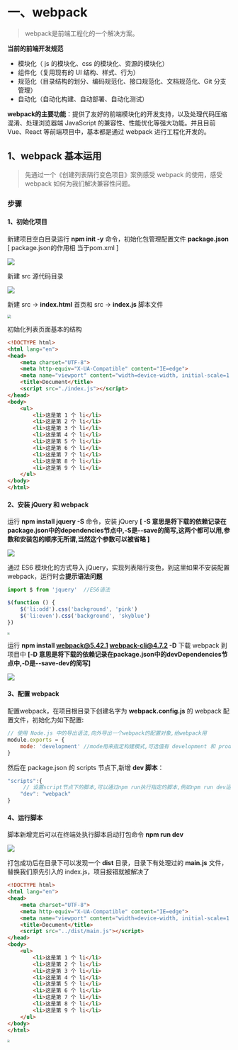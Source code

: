 # 一、webpack

> webpack是前端工程化的一个解决方案。

**当前的前端开发规范**

- 模块化（ js 的模块化、css 的模块化、资源的模块化）
- 组件化（复用现有的 UI 结构、样式、行为）
- 规范化（目录结构的划分、编码规范化、接口规范化、文档规范化、Git 分支管理）
- 自动化（自动化构建、自动部署、自动化测试）

**webpack的主要功能**：提供了友好的前端模块化的开发支持，以及处理代码压缩混淆、处理浏览器端 JavaScript 的兼容性、性能优化等强大功能。并且目前 Vue、React 等前端项目中，基本都是通过 webpack 进行工程化开发的。



## 1、webpack 基本运用

> 先通过一个《创建列表隔行变色项目》案例感受 webpack 的使用，感受 webpack 如何为我们解决兼容性问题。

### 步骤

#### 1、初始化项目

新建项目空白目录运行 **npm init -y** 命令，初始化包管理配置文件 **package.json** [ package.json的作用相 当于pom.xml ]

<img src="https://run-notes-pictures.oss-cn-hangzhou.aliyuncs.com/2022/12/13/Snipaste_2022-12-13_17-31-52.png">

新建 src 源代码目录

<img src="https://run-notes-pictures.oss-cn-hangzhou.aliyuncs.com/2022/12/13/Snipaste_2022-12-13_17-33-25.png">

新建 src -> **index.html** 首页和 src -> **index.js** 脚本文件

<img src="https://run-notes-pictures.oss-cn-hangzhou.aliyuncs.com/2022/12/13/Snipaste_2022-12-13_17-34-16.png" style="zoom: 50%;" >

初始化列表页面基本的结构 

```html
<!DOCTYPE html>
<html lang="en">
<head>
    <meta charset="UTF-8">
    <meta http-equiv="X-UA-Compatible" content="IE=edge">
    <meta name="viewport" content="width=device-width, initial-scale=1.0">
    <title>Document</title>
    <script src="./index.js"></script>
</head>
<body>
    <ul>
        <li>这是第 1 个 li</li>
        <li>这是第 2 个 li</li>
        <li>这是第 3 个 li</li>
        <li>这是第 4 个 li</li>
        <li>这是第 5 个 li</li>
        <li>这是第 6 个 li</li>
        <li>这是第 7 个 li</li>
        <li>这是第 8 个 li</li>
        <li>这是第 9 个 li</li>
    </ul>
</body>
</html>
```

#### 2、安装 jQuery 和 webpack

运行 **npm install jquery -S** 命令，安装 jQuery **[ -S 意思是将下载的依赖记录在package.json中的dependencies节点中,-S是--save的简写,这两个都可以用,参数和安装包的顺序无所谓,当然这个参数可以被省略 ]**

<img src="https://run-notes-pictures.oss-cn-hangzhou.aliyuncs.com/2022/12/13/Snipaste_2022-12-13_17-36-27.png">

通过 ES6 模块化的方式导入 jQuery，实现列表隔行变色，到这里如果不安装配置webpack，运行时会**提示语法问题**

```js
import $ from 'jquery'  //ES6语法

$(function () {
    $('li:odd').css('background', 'pink')
    $('li:even').css('background', 'skyblue')
})
```

<img src="https://run-notes-pictures.oss-cn-hangzhou.aliyuncs.com/2022/12/13/Snipaste_2022-12-13_18-09-36.png" style="zoom: 33%;" >

运行 **npm install webpack@5.42.1 webpack-cli@4.7.2 -D** 下载 webpack 到项目中 **[-D 意思是将下载的依赖记录在package.json中的devDependencies节点中,-D是--save-dev的简写]**

<img src="https://run-notes-pictures.oss-cn-hangzhou.aliyuncs.com/2022/12/13/Snipaste_2022-12-13_17-38-32.png">

[^注]: package.json 文件是用来记录项目中使用到的依赖的，其中 dependencies 节点中存放的是开发和上线阶段都需要使用的包，而 devDependencies 节点中存放的是只在开发阶段需要使用到的包。

#### 3、配置 webpack

配置webpack，在项目根目录下创建名字为 **webpack.config.js** 的 webpack 配置文件，初始化为如下配置:

```js
// 使用 Node.js 中的导出语法,向外导出一个webpack的配置对象,给webpack用
module.exports = {
    mode: 'development' //mode用来指定构建模式,可选值有 development 和 production, 这两个的意思是当前项目的状态，开发模式用development,发布上线用production
}
```

然后在 package.json 的 scripts 节点下,新增 **dev 脚本**：

```js
"scripts":{
     // 设置script节点下的脚本,可以通过npm run执行指定的脚本,例如npm run dev运行对应的"webpack"脚本,其中"dev"是命名,只要命名合法可以更改,"webpack"则是脚本不能乱写
    "dev": "webpack"
}
```

#### 4、运行脚本

脚本新增完后可以在终端处执行脚本启动打包命令 **npm run dev**

<img src="https://run-notes-pictures.oss-cn-hangzhou.aliyuncs.com/2022/12/13/Snipaste_2022-12-13_18-02-38.png">

打包成功后在目录下可以发现一个 **dist** 目录，目录下有处理过的 **main.js** 文件，替换我们原先引入的 index.js，项目报错就被解决了

```html
<!DOCTYPE html>
<html lang="en">
<head>
    <meta charset="UTF-8">
    <meta http-equiv="X-UA-Compatible" content="IE=edge">
    <meta name="viewport" content="width=device-width, initial-scale=1.0">
    <title>Document</title>
    <script src="../dist/main.js"></script>
</head>
<body>
    <ul>
        <li>这是第 1 个 li</li>
        <li>这是第 2 个 li</li>
        <li>这是第 3 个 li</li>
        <li>这是第 4 个 li</li>
        <li>这是第 5 个 li</li>
        <li>这是第 6 个 li</li>
        <li>这是第 7 个 li</li>
        <li>这是第 8 个 li</li>
        <li>这是第 9 个 li</li>
    </ul>
</body>
</html>
```

<img src="https://run-notes-pictures.oss-cn-hangzhou.aliyuncs.com/2022/12/13/Snipaste_2022-12-13_18-08-23.png" style="zoom:33%;" >





